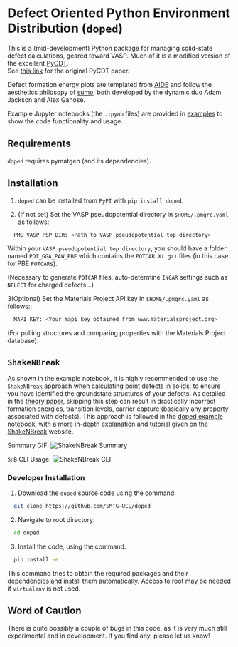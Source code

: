 # **D**efect **O**riented **P**ython **E**nvironment **D**istribution (`doped`)
This is a (mid-development) Python package for managing solid-state defect calculations,
geared toward VASP. Much of it is a modified version of the excellent [PyCDT](https://bitbucket.org/mbkumar/pycdt).  
See [this link](https://www.sciencedirect.com/science/article/pii/S0010465518300079) for the original PyCDT paper.

Defect formation energy plots are templated from [AIDE](https://github.com/SMTG-UCL/aide) and follow the aesthetics
philosopy of [sumo](https://smtg-ucl.github.io/sumo/), both developed by the dynamic duo Adam Jackson and Alex Ganose.

Example Jupyter notebooks (the `.ipynb` files) are provided in [examples](examples) to show the code functionality and usage.

## Requirements
`doped` requires pymatgen (and its dependencies).

## Installation
1. `doped` can be installed from `PyPI` with `pip install doped`. 

2. (If not set) Set the VASP pseudopotential directory in `$HOME/.pmgrc.yaml` as follows::
```bash
  PMG_VASP_PSP_DIR: <Path to VASP pseudopotential top directory>
```
Within your `VASP pseudopotential top directory`, you should have a folder named `POT_GGA_PAW_PBE` which contains the `POTCAR.X(.gz)` files (in this case for PBE `POTCAR`s).

(Necessary to generate `POTCAR` files, auto-determine `INCAR` settings such as `NELECT` for charged defects...)

3(Optional) Set the Materials Project API key in `$HOME/.pmgrc.yaml` as follows::
```bash
  MAPI_KEY: <Your mapi key obtained from www.materialsproject.org>
```
(For pulling structures and comparing properties with the Materials Project database).


## `ShakeNBreak`
As shown in the example notebook, it is highly recommended to use the [`ShakeNBreak`](https://shakenbreak.readthedocs.io/en/latest/) approach when calculating point defects in solids, to ensure you have identified the groundstate structures of your defects. As detailed in the [theory paper](https://arxiv.org/abs/2207.09862), skipping this step can result in drastically incorrect formation energies, transition levels, carrier capture (basically any property associated with defects). This approach is followed in the [doped example notebook](https://github.com/SMTG-UCL/doped/blob/master/dope_Example_Notebook.ipynb), with a more in-depth explanation and tutorial given on the [ShakeNBreak](https://shakenbreak.readthedocs.io/en/latest/) website.

Summary GIF:
![ShakeNBreak Summary](files/SnB_Supercell_Schematic_PES_2sec_Compressed.gif)

`SnB` CLI Usage:
![ShakeNBreak CLI](files/SnB_CLI.gif)


### Developer Installation

1. Download the `doped` source code using the command:
```bash
  git clone https://github.com/SMTG-UCL/doped
```
2.  Navigate to root directory:
```bash
  cd doped
```
3.  Install the code, using the command:
```bash
  pip install -e .
```
This command tries to obtain the required packages and their dependencies and install them automatically.
Access to root may be needed if ``virtualenv`` is not used.


## Word of Caution
There is quite possibly a couple of bugs in this code, as it is very much still experimental and in development.
If you find any, please let us know!
